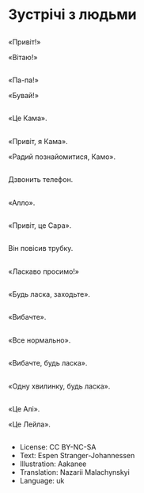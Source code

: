 # Зустрічі з людьми

##
«Привіт!»

«Вітаю!»

##
«Па-па!»

«Бувай!»

##
«Це Кама».

##
«Привіт, я Кама».

«Радий познайомитися, Камо».

##
Дзвонить телефон.

##
«Алло».

##
«Привіт, це Сара».

##
Він повісив трубку.

##
«Ласкаво просимо!»

##
«Будь ласка, заходьте».

##
«Вибачте».

##
«Все нормально».

##
«Вибачте, будь ласка».

##
«Одну хвилинку, будь ласка».

##
«Це Алі».

«Це Лейла».

##
* License: CC BY-NC-SA
* Text: Espen Stranger-Johannessen
* Illustration: Aakanee
* Translation: Nazarii Malachynskyi
* Language: uk
